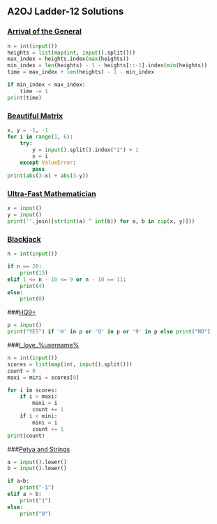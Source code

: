 ## A2OJ Ladder-12 Solutions

### [Arrival of the General](https://codeforces.com/problemset/problem/144/A)
```python
n = int(input())
heights = list(map(int, input().split()))
max_index = heights.index(max(heights))
min_index = len(heights) - 1 - heights[::-1].index(min(heights))
time = max_index + len(heights) - 1 - min_index

if min_index < max_index:
    time -= 1
print(time)
```

### [Beautiful Matrix](https://codeforces.com/problemset/problem/263/A)
```python
x, y = -1, -1
for i in range(1, 6):
    try:
        y = input().split().index("1") + 1
        x = i
    except ValueError:
        pass
print(abs(3-x) + abs(3-y))
```

### [Ultra-Fast Mathematician](https://codeforces.com/problemset/problem/61/A)
```python
x = input()
y = input()
print(''.join([str(int(a) ^ int(b)) for a, b in zip(x, y)]))
```

### [Blackjack](https://codeforces.com/problemset/problem/104/A)
```python
n = int(input())

if n == 20:
    print(15)
elif 1 <= n - 10 <= 9 or n - 10 == 11:
    print(4)
else:
    print(0)
```

###[HQ9+](https://codeforces.com/problemset/problem/133/A)
```python
p = input()
print("YES") if 'H' in p or 'Q' in p or '9' in p else print("NO")
```

###[I_love_%username%](https://codeforces.com/problemset/problem/155/A)
```python
n = int(input())
scores = list(map(int, input().split()))
count = 0
maxi = mini = scores[0]

for i in scores:
    if i > maxi:
        maxi = i
        count += 1
    if i < mini:
        mini = i
        count += 1
print(count)
```

###[Petya and Strings](https://codeforces.com/problemset/problem/112/A)
```python
a = input().lower()
b = input().lower()

if a<b:
    print("-1")
elif a > b:
    print("1")
else:
    print("0")
```